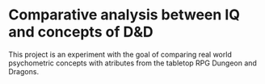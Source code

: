 # Comparative analysis between IQ and concepts of D&D
This project is an experiment with the goal of comparing real world psychometric concepts with atributes from the tabletop RPG Dungeon and Dragons.

